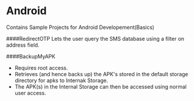 # Android
Contains Sample Projects for Android Developement(Basics)

####RedirectOTP
Lets the user query the SMS database using a filter on address field.

####BackupMyAPK
* Requires root access.
* Retrieves (and hence backs up) the APK's stored in the default storage directory for apks to Internak Storage.
* The APK(s) in the Internal Storage can then be accessed using normal user access.

